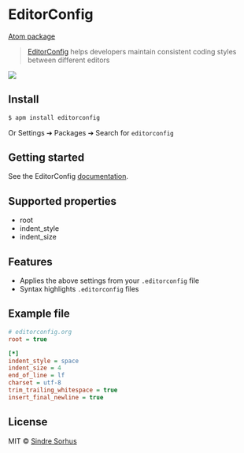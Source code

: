 # EditorConfig

[Atom package](https://atom.io/packages/editorconfig)

> [EditorConfig](http://editorconfig.org) helps developers maintain consistent coding styles between different editors

![](https://f.cloud.github.com/assets/170270/2327994/dfe40cb4-a3f6-11e3-862f-894999973373.png)


## Install

```bash
$ apm install editorconfig
```

Or Settings ➔ Packages ➔ Search for `editorconfig`


## Getting started

See the EditorConfig [documentation](http://editorconfig.org).


## Supported properties

- root
- indent_style
- indent_size


## Features

- Applies the above settings from your `.editorconfig` file
- Syntax highlights `.editorconfig` files


## Example file

```ini
# editorconfig.org
root = true

[*]
indent_style = space
indent_size = 4
end_of_line = lf
charset = utf-8
trim_trailing_whitespace = true
insert_final_newline = true
```


## License

MIT © [Sindre Sorhus](http://sindresorhus.com)
